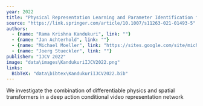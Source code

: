 ```yaml
---
year: 2022
title: "Physical Representation Learning and Parameter Identification from Video Using Differentiable Physics"
source: "https://link.springer.com/article/10.1007/s11263-021-01493-5"
authors:
  - {name: "Rama Krishna Kandukuri", link: ""}
  - {name: "Jan Achterhold", link: ""}
  - {name: "Michael Moeller", link: "https://sites.google.com/site/michaelmoellermath"}
  - {name: "Joerg Stueckler", link: ""}
publisher: "IJCV 2022"
image: "data\images\KandukuriIJCV2022.png"
links:
  BibTeX: "data\bibtex\KandukuriIJCV2022.bib"
---
```

We investigate the combination of differentiable physics and spatial transformers in a deep action conditional video representation network

